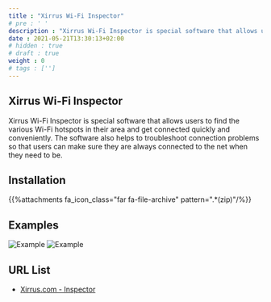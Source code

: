 ```yaml
---
title : "Xirrus Wi-Fi Inspector"
# pre : ' '
description : "Xirrus Wi-Fi Inspector is special software that allows users to find the various Wi-Fi hotspots in their area and get connected quickly and conveniently. The software also helps to troubleshoot connection problems so that users can make sure they are always connected to the net when they need to be."
date : 2021-05-21T13:30:13+02:00
# hidden : true
# draft : true
weight : 0
# tags : ['']
---
```


## Xirrus Wi-Fi Inspector

Xirrus Wi-Fi Inspector is special software that allows users to find the various Wi-Fi hotspots in their area and get connected quickly and conveniently. The software also helps to troubleshoot connection problems so that users can make sure they are always connected to the net when they need to be.

## Installation

{{%attachments fa_icon_class="far fa-file-archive" pattern=".*(zip)"/%}}

## Examples

![Example](images/example.png)
![Example](images/example2.png)

## URL List

* [Xirrus.com - Inspector](https://www.xirrus.com/inspector)

